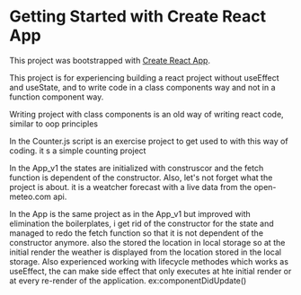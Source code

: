 # Getting Started with Create React App

This project was bootstrapped with [Create React App](https://github.com/facebook/create-react-app).

This project is for experiencing building a react project without useEffect and useState, and to write code in
a class components way and not in a function component way.

Writing project with class components is an old way of writing react code, similar to oop principles

In the Counter.js script is an exercise project to get used to with this way of coding. it s a simple counting project

In the App_v1 the states are initialized with construscor and the fetch function is dependent of the constructor.
Also, let's not forget what the project is about. it is a weatcher forecast with a live data from the open-meteo.com api.

In the App is the same project as in the App_v1 but improved with elimination the boilerplates, i get rid of the constructor for the state and managed to redo the fetch function so that it is not dependent of the constructor anymore. also the stored the location in local storage so at the initial render the weather is displayed from the location stored in the local storage. Also experienced working with lifecycle methodes which works as useEffect, the can make side effect that only executes at hte initial render or at every re-render of the application. ex:componentDidUpdate()
